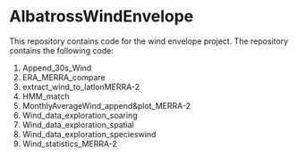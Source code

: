 # AlbatrossWindEnvelope

This repository contains code for the wind envelope project. The repository contains the following code: 

1. Append_30s_Wind
2. ERA_MERRA_compare
4. extract_wind_to_latlonMERRA-2
5. HMM_match
6. MonthlyAverageWind_append&plot_MERRA-2
7. Wind_data_exploration_soaring
8. Wind_data_exploration_spatial
9. Wind_data_exploration_specieswind
10. Wind_statistics_MERRA-2

